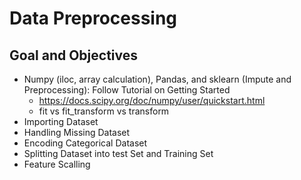 # Data Preprocessing
## Goal and Objectives
* Numpy (iloc, array calculation), Pandas, and sklearn (Impute and Preprocessing): Follow Tutorial on Getting Started
  * https://docs.scipy.org/doc/numpy/user/quickstart.html
  * fit vs fit_transform vs transform
* Importing Dataset
* Handling Missing Dataset
* Encoding Categorical Dataset
* Splitting Dataset into test Set and Training Set
* Feature Scalling
